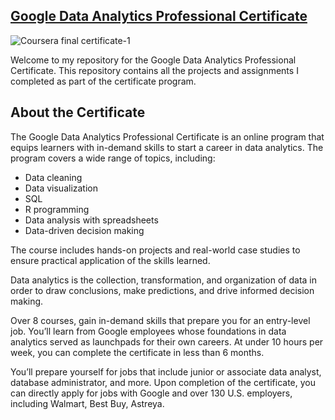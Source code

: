 ## [Google Data Analytics Professional Certificate](https://www.coursera.org/professional-certificates/google-data-analytics)

![Coursera final certificate-1](https://github.com/HellyModiKalpesh/Google-Data-Analytics-Professional-certificate/assets/105526680/093e8099-5e2d-4fe4-89d6-1d82379a9fa4)


Welcome to my repository for the Google Data Analytics Professional Certificate. This repository contains all the projects and assignments I completed as part of the certificate program.

## About the Certificate

The Google Data Analytics Professional Certificate is an online program that equips learners with in-demand skills to start a career in data analytics. The program covers a wide range of topics, including:

* Data cleaning
* Data visualization
* SQL
* R programming
* Data analysis with spreadsheets
* Data-driven decision making

The course includes hands-on projects and real-world case studies to ensure practical application of the skills learned.

Data analytics is the collection, transformation, and organization of data in order to draw conclusions, make predictions, and drive informed decision making. 

Over 8 courses, gain in-demand skills that prepare you for an entry-level job. You’ll learn from Google employees whose foundations in data analytics served as launchpads for their own careers. At under 10 hours per week, you can complete the certificate in less than 6 months. 

You’ll prepare yourself for jobs that include junior or associate data analyst, database administrator, and more. Upon completion of the certificate, you can directly apply for jobs with Google and over 130 U.S. employers, including Walmart, Best Buy, Astreya. 
